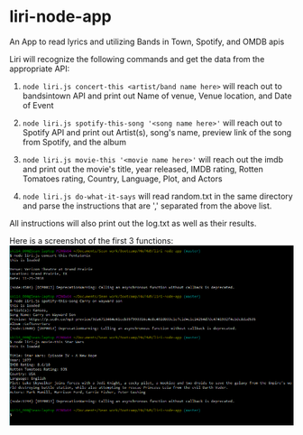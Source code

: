 # liri-node-app
An App to read lyrics and utilizing Bands in Town, Spotify, and OMDB apis

Liri will recognize the following commands and get the data from the appropriate API:

1. `node liri.js concert-this <artist/band name here>`
will reach out to bandsintown API and print out Name of venue, Venue location, and Date of Event

2. `node liri.js spotify-this-song '<song name here>'`
will reach out to Spotify API and print out Artist(s), song's name, preview link of the song from Spotify, and the album 

3. `node liri.js movie-this '<movie name here>'`
will reach out the imdb and print out the movie's title, year released, IMDB rating, Rotten Tomatoes rating, Country, Language, Plot, and Actors

4. `node liri.js do-what-it-says`
will read random.txt in the same directory and parse the instructions that are ',' separated from the above list. 

All instructions will also print out the log.txt as well as their results.

Here is a screenshot of the first 3 functions:
![Image of first 3](First3.png)
